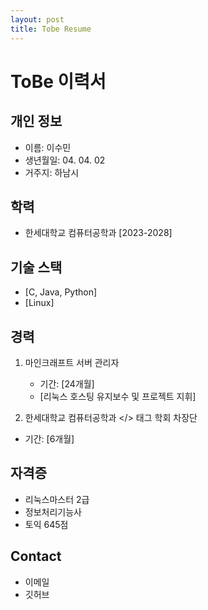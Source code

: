 ```yaml
---
layout: post
title: Tobe Resume
---
```

# ToBe 이력서

## 개인 정보
* 이름: 이수민
* 생년월일: 04. 04. 02
* 거주지: 하남시

## 학력
* 한세대학교 컴퓨터공학과 [2023-2028]
## 기술 스택
* [C, Java, Python]
* [Linux]

## 경력
1. 마인크래프트 서버 관리자
   * 기간: [24개월]
   * [리눅스 호스팅 유지보수 및 프로젝트 지휘]

2. 한세대학교 컴퓨터공학과 </> 태그 학회 차장단
  * 기간: [6개월]

## 자격증
* 리눅스마스터 2급
* 정보처리기능사
* 토익 645점
 
## Contact
* 이메일
* 깃허브
